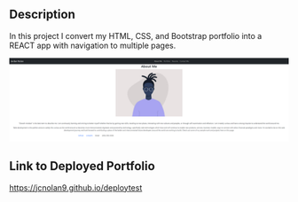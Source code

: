 ## Description
In this project I convert my HTML, CSS, and Bootstrap portfolio into a REACT app with navigation to multiple pages. 

![screenshot of README generator accepting user input](https://github.com/jcnolan9/react-portfolio/blob/main/Screenshot.PNG)


## Link to Deployed Portfolio
https://jcnolan9.github.io/deploytest
